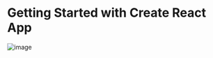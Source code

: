 # Getting Started with Create React App
![image](https://user-images.githubusercontent.com/77378764/168472790-a67a5d5b-5638-453b-ac08-8c7c8b5147aa.png)
